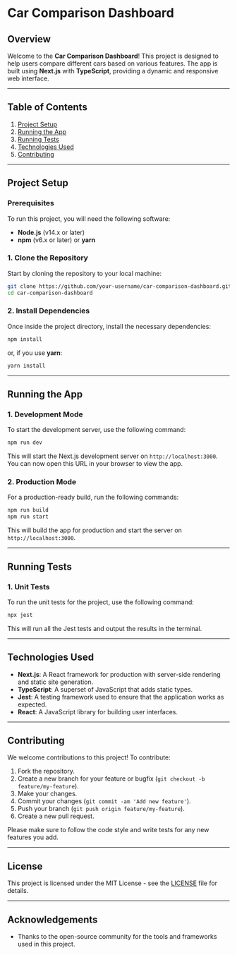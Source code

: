 # Car Comparison Dashboard

## Overview

Welcome to the **Car Comparison Dashboard**! This project is designed to help users compare different cars based on various features. The app is built using **Next.js** with **TypeScript**, providing a dynamic and responsive web interface.

---

## Table of Contents

1. [Project Setup](#project-setup)
2. [Running the App](#running-the-app)
3. [Running Tests](#running-tests)
4. [Technologies Used](#technologies-used)
5. [Contributing](#contributing)

---

## Project Setup

### Prerequisites

To run this project, you will need the following software:

- **Node.js** (v14.x or later)
- **npm** (v6.x or later) or **yarn**

### 1. Clone the Repository

Start by cloning the repository to your local machine:

```bash
git clone https://github.com/your-username/car-comparison-dashboard.git
cd car-comparison-dashboard
```

### 2. Install Dependencies

Once inside the project directory, install the necessary dependencies:

```bash
npm install
```

or, if you use **yarn**:

```bash
yarn install
```

---

## Running the App

### 1. Development Mode

To start the development server, use the following command:

```bash
npm run dev
```

This will start the Next.js development server on `http://localhost:3000`. You can now open this URL in your browser to view the app.

### 2. Production Mode

For a production-ready build, run the following commands:

```bash
npm run build
npm run start
```

This will build the app for production and start the server on `http://localhost:3000`.

---

## Running Tests

### 1. Unit Tests

To run the unit tests for the project, use the following command:

```bash
npx jest
```

This will run all the Jest tests and output the results in the terminal.

---

## Technologies Used

- **Next.js**: A React framework for production with server-side rendering and static site generation.
- **TypeScript**: A superset of JavaScript that adds static types.
- **Jest**: A testing framework used to ensure that the application works as expected.
- **React**: A JavaScript library for building user interfaces.

---

## Contributing

We welcome contributions to this project! To contribute:

1. Fork the repository.
2. Create a new branch for your feature or bugfix (`git checkout -b feature/my-feature`).
3. Make your changes.
4. Commit your changes (`git commit -am 'Add new feature'`).
5. Push your branch (`git push origin feature/my-feature`).
6. Create a new pull request.

Please make sure to follow the code style and write tests for any new features you add.

---

## License

This project is licensed under the MIT License - see the [LICENSE](LICENSE) file for details.

---

## Acknowledgements

- Thanks to the open-source community for the tools and frameworks used in this project.
